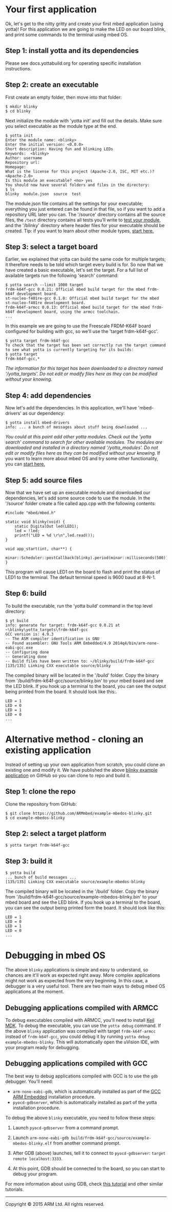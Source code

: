 # Your first application

Ok, let's get to the nitty gritty and create your first mbed application (using yotta)! For this application we are going to make the LED on our board blink, and print some commands to the terminal using mbed OS.

## Step 1: install yotta and its dependencies

Please see docs.yottabuild.org for operating specific installation instructions.

## Step 2: create an executable

First create an empty folder, then move into that folder:
```
$ mkdir blinky
$ cd blinky
```
Next initialize the module with 'yotta init' and fill out the details. Make sure you select executable as the module type at the end.
```
$ yotta init
Enter the module name: <blinky>
Enter the initial version: <0.0.0>
Short description: Having fun and blinking LEDs
Keywords:  <blinky>
Author: username
Repository url:
Homepage:
What is the license for this project (Apache-2.0, ISC, MIT etc.)?  <Apache-2.0>
Is this module an executable? <no> yes
You should now have several folders and files in the directory:
$ ls
blinky  module.json  source  test
```
The module.json file contains all the settings for your executable; everything you just entered can be found in that file, so if you want to add a repository URL later you can. The '/source' directory contains all the source files, the `/test` directory contains all tests you’ll write to [test your module](https://github.com/ARMmbed/GettingStartedmbedOS/blob/master/Docs/docs.yottabuild.org/tutorial/testing.html), and the '/blinky' directory where header files for your executable should be created.
Tip: if you want to learn about other module types, [start here.](http://docs.yottabuild.org/)

## Step 3: select a target board

Earlier, we explained that yotta can build the same code for multiple targets; it therefore needs to be told which target every build is for. So now that we have created a basic executable, let's set the target.
For a full list of available targets run the following 'search' command:
```
$ yotta search --limit 1000 target
frdm-k64f-gcc 0.0.21: Official mbed build target for the mbed frdm-k64f development board.
st-nucleo-f401re-gcc 0.1.0: Official mbed build target for the mbed st-nucleo-f401re development board.
frdm-k64f-armcc 0.0.13: Official mbed build target for the mbed frdm-k64f development board, using the armcc toolchain.
...
```
In this example we are going to use the Freescale FRDM-K64F board configured for building with gcc, so we'll use the 'target frdm-k64f-gcc'.
```
$ yotta target frdm-k64f-gcc
To check that the target has been set correctly run the target command to see what yotta is currently targeting for its builds:
$ yotta target
frdm-k64f-gcc,*
```
*The information for this target has been downloaded to a directory named '/yotta_targets'. Do not edit or modify files here as they can be modified without your knowing.*

## Step 4: add dependencies

Now let's add the dependencies. In this application, we'll have 'mbed-drivers' as our dependency:
```
$ yotta install mbed-drivers
info: ... a bunch of messages about stuff being downloaded ...
```
*You could at this point add other yotta modules. Check out the 'yotta search' command to search for other available modules.
The modules are downloaded and installed in a directory named '/yotta_modules'. Do not edit or modify files here as they can be modified without your knowing.*
If you want to learn more about mbed OS and try some other functionality, you can [start here.](http://mbed.com/en/development/software/mbed-os/)

## Step 5: add source files

Now that we have set up an executable module and downloaded our dependencies, let's add some source code to use the module. In the '/source' folder create a file called app.cpp with the following contents:
```
#include "mbed/mbed.h"

static void blinky(void) {
    static DigitalOut led(LED1);
    led = !led;
    printf("LED = %d \r\n",led.read());
}

void app_start(int, char**) {
    minar::Scheduler::postCallback(blinky).period(minar::milliseconds(500));
}
```
This program will cause LED1 on the board to flash and print the status of LED1 to the terminal. The default terminal speed is 9600 baud at 8-N-1.

## Step 6: build

To build the executable, run the 'yotta build' command in the top level directory:
```
$ yt build
info: generate for target: frdm-k64f-gcc 0.0.21 at ~\blinky\yotta_targets\frdm-k64f-gcc
GCC version is: 4.9.3
-- The ASM compiler identification is GNU
-- Found assembler: GNU Tools ARM Embedded/4.9 2014q4/bin/arm-none-eabi-gcc.exe
-- Configuring done
-- Generating done
-- Build files have been written to: ~/blinky/build/frdm-k64f-gcc
[135/135] Linking CXX executable source/blinky
```
The compiled binary will be located in the '/build' folder. Copy the binary from '/build/frdm-k64f-gcc/source/blinky.bin' to your mbed board and see the LED blink. If you hook up a terminal to the board, you can see the output being printed from the board. It should look like this:.
```
LED = 1
LED = 0
LED = 1
LED = 0
...
```

# Alternative method - cloning an existing application

Instead of setting up your own application from scratch, you could clone an existing one and modify it. We have published the above [blinky example application](https://github.com/ARMmbed/GettingStartedmbedOS/blob/master/Docs/www.github.com/armmbed/example-mbedos-blinky) on GitHub so you can clone to repo and build it.

## Step 1: clone the repo

Clone the repository from GitHub:
```
$ git clone https://github.com/ARMmbed/example-mbedos-blinky.git
$ cd example-mbedos-blinky
```

## Step 2: select a target platform

```
$ yotta target frdm-k64f-gcc
```

## Step 3: build it

```
$ yotta build
... bunch of build messages ...
[135/135] Linking CXX executable source/example-mbedos-blinky
```
The compiled binary will be located in the '/build' folder. Copy the binary from '/build/frdm-k64f-gcc/source/example-mbedos-blinky.bin' to your mbed board and see the LED blink. If you hook up a terminal to the board, you can see the output being printed form the board. It should look like this:
```
LED = 1
LED = 0
LED = 1
LED = 0
...
```


# Debugging in mbed OS

The above `blinky` applications is simple and easy to understand, so chances are it'll work as expected right away. More complex applications might not work as expected from the very beginning. In this case, a debugger is a very useful tool. There are two main ways to debug mbed OS applications at the moment.

## Debugging applications compiled with ARMCC

To debug executables compiled with ARMCC, you'll need to install [Keil MDK](https://www.keil.com/download/product/). To debug the executable, you can use the `yotta debug` command. If the above `blinky` application was compiled with target `frdm-k64f-armcc` instead of `frdm-k64f-gcc`, you could debug it by running `yotta debug example-mbedos-blinky`. This will automatically open the uVision IDE, with your program ready for debugging.

## Debugging applications compiled with GCC

The best way to debug applications compiled with GCC is to use the `gdb` debugger. You'll need:

- `arm-none-eabi-gdb`, which is automatically installed as part of the [GCC ARM Embedded](https://launchpad.net/gcc-arm-embedded) installation procedure.
- `pyocd-gdbserver`, which is automatically installed as part of the yotta installation procedure.

To debug the above `blinky` executable, you need to follow these steps:

1. Launch `pyocd-gdbserver` from a command prompt.

2. Launch `arm-none-eabi-gdb build/frdm-k64f-gcc/source/example-mbedos-blinky.elf` from another command prompt.

3. After GDB (above) launches, tell it to connect to `pyocd-gdbserver`: `target remote localhost:3333`.

4. At this point, GDB should be connected to the board, so you can start to debug your program.

For more information about using GDB, check [this tutorial](http://alvarop.com/2013/02/debugging-arm-cortex-m3-devices-with-gdb-and-openocd/) and other similar tutorials.

______
Copyright © 2015 ARM Ltd. All rights reserved.
